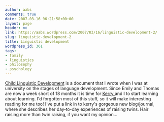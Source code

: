 ```yaml
---
author: aabs
comments: true
date: 2007-03-16 06:21:58+00:00
layout: page
header: no
link: https://aabs.wordpress.com/2007/03/16/linguistic-development-2/
slug: linguistic-development-2
title: Linguistic development
wordpress_id: 361
tags:
- family
- linguistics
- philosophy
- psychology
---
```


[Child Linguistic Development](http://aabs.files.wordpress.com/2007/03/childlinguisticdevelopment.pdf) is a document that I wrote when I was at university on the stages of language development. Since Emily and Thomas are now a week short of 18 months it is time for [Kerry ](http://kerrymatthews.wordpress.com/)and I to start learning about learning. I'd forgotten most of this stuff, so it will make interesting reading for me too! I've put a link in to kerry's gorgeous new blog/journal, where she describes her day-to-day experiences of raising twins. Hair raising more than twin raising, if you want my opinion...
